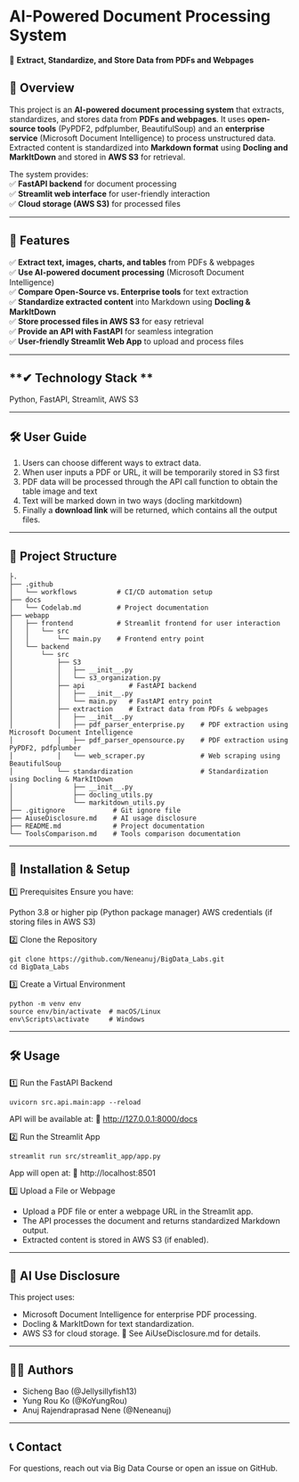 # AI-Powered Document Processing System  
🚀 **Extract, Standardize, and Store Data from PDFs and Webpages**  

## **📌 Overview**
This project is an **AI-powered document processing system** that extracts, standardizes, and stores data from **PDFs and webpages**. It uses **open-source tools** (PyPDF2, pdfplumber, BeautifulSoup) and an **enterprise service** (Microsoft Document Intelligence) to process unstructured data. Extracted content is standardized into **Markdown format** using **Docling and MarkItDown** and stored in **AWS S3** for retrieval.  

The system provides:  
✅ **FastAPI backend** for document processing  
✅ **Streamlit web interface** for user-friendly interaction  
✅ **Cloud storage (AWS S3)** for processed files  

---

## **🔑 Features**
✅ **Extract text, images, charts, and tables** from PDFs & webpages  
✅ **Use AI-powered document processing** (Microsoft Document Intelligence)  
✅ **Compare Open-Source vs. Enterprise tools** for text extraction  
✅ **Standardize extracted content** into Markdown using **Docling & MarkItDown**  
✅ **Store processed files in AWS S3** for easy retrieval  
✅ **Provide an API with FastAPI** for seamless integration  
✅ **User-friendly Streamlit Web App** to upload and process files  

---

## **✔ Technology Stack **

Python, FastAPI, Streamlit, AWS S3

---

## **🛠️ User Guide**
1. Users can choose different ways to extract data. 
2. When user inputs a PDF or URL, it will be temporarily stored in S3 first
3. PDF data will be processed through the API call function to obtain the table image and text
4. Text will be marked down in two ways (docling markitdown)
5. Finally a **download link** will be returned, which contains all the output files.

---

## **📂 Project Structure**
```plaintext
├.
├── .github
│   └── workflows          # CI/CD automation setup
├── docs
│   └── Codelab.md         # Project documentation
├── webapp
│   ├── frontend           # Streamlit frontend for user interaction
│   │   └── src
│   │       └── main.py    # Frontend entry point
│   └── backend
│       └── src
│           ├── S3
│           │   ├── __init__.py
│           │   └── s3_organization.py
│           ├── api           # FastAPI backend
│           │   ├── __init__.py
│           │   └── main.py   # FastAPI entry point
│           ├── extraction    # Extract data from PDFs & webpages
│           │   ├── __init__.py
│           │   ├── pdf_parser_enterprise.py    # PDF extraction using Microsoft Document Intelligence
│           │   ├── pdf_parser_opensource.py    # PDF extraction using PyPDF2, pdfplumber
│           │   └── web_scraper.py              # Web scraping using BeautifulSoup
│           └── standardization                 # Standardization using Docling & MarkItDown
│               ├── __init__.py
│               ├── docling_utils.py
│               └── markitdown_utils.py
├── .gitignore            # Git ignore file
├── AiuseDisclosure.md    # AI usage disclosure
├── README.md             # Project documentation
└── ToolsComparison.md    # Tools comparison documentation

```

---

## **🚀 Installation & Setup**
1️⃣ Prerequisites
Ensure you have:

Python 3.8 or higher
pip (Python package manager)
AWS credentials (if storing files in AWS S3)

2️⃣ Clone the Repository
```
git clone https://github.com/Neneanuj/BigData_Labs.git
cd BigData_Labs
```

3️⃣ Create a Virtual Environment
```
python -m venv env
source env/bin/activate  # macOS/Linux
env\Scripts\activate     # Windows
```
---

## **🛠️ Usage**

1️⃣ Run the FastAPI Backend
```
uvicorn src.api.main:app --reload
```
API will be available at:
🔗 http://127.0.0.1:8000/docs

2️⃣ Run the Streamlit App
```
streamlit run src/streamlit_app/app.py
```

App will open at:
🔗 http://localhost:8501

3️⃣ Upload a File or Webpage
* Upload a PDF file or enter a webpage URL in the Streamlit app.
* The API processes the document and returns standardized Markdown output.
* Extracted content is stored in AWS S3 (if enabled).

---

## **📌 AI Use Disclosure**
This project uses:

* Microsoft Document Intelligence for enterprise PDF processing.
* Docling & MarkItDown for text standardization.
* AWS S3 for cloud storage.
📄 See AiUseDisclosure.md for details.

---

## **👨‍💻 Authors**
* Sicheng Bao (@Jellysillyfish13)
* Yung Rou Ko (@KoYungRou)
* Anuj Rajendraprasad Nene (@Neneanuj)

---

## **📞 Contact**
For questions, reach out via Big Data Course or open an issue on GitHub.
